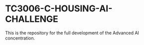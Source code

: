 # TC3006-C-HOUSING-AI-CHALLENGE
This is the repository for the full development of the Advanced AI concentration.
